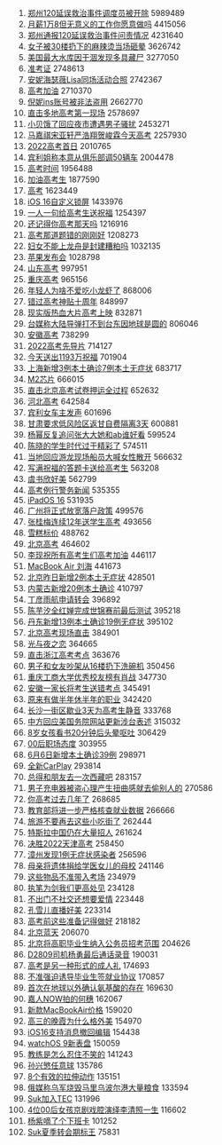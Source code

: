 1. [郑州120延误救治事件调度员被开除](https://s.weibo.com//weibo?q=%23%E9%83%91%E5%B7%9E120%E5%BB%B6%E8%AF%AF%E6%95%91%E6%B2%BB%E4%BA%8B%E4%BB%B6%E8%B0%83%E5%BA%A6%E5%91%98%E8%A2%AB%E5%BC%80%E9%99%A4%23&Refer=top) 5989489
2. [月薪1万8但无意义的工作你愿意做吗](https://s.weibo.com//weibo?q=%23%E6%9C%88%E8%96%AA1%E4%B8%878%E4%BD%86%E6%97%A0%E6%84%8F%E4%B9%89%E7%9A%84%E5%B7%A5%E4%BD%9C%E4%BD%A0%E6%84%BF%E6%84%8F%E5%81%9A%E5%90%97%23&Refer=top) 4415056
3. [郑州通报120延误救治事件问责情况](https://s.weibo.com//weibo?q=%23%E9%83%91%E5%B7%9E%E9%80%9A%E6%8A%A5120%E5%BB%B6%E8%AF%AF%E6%95%91%E6%B2%BB%E4%BA%8B%E4%BB%B6%E9%97%AE%E8%B4%A3%E6%83%85%E5%86%B5%23&Refer=top) 4231640
4. [女子被30楼扔下的麻辣烫当场砸晕](https://s.weibo.com//weibo?q=%23%E5%A5%B3%E5%AD%90%E8%A2%AB30%E6%A5%BC%E6%89%94%E4%B8%8B%E7%9A%84%E9%BA%BB%E8%BE%A3%E7%83%AB%E5%BD%93%E5%9C%BA%E7%A0%B8%E6%99%95%23&Refer=top) 3626742
5. [美国最大水库因干涸发现多具藏尸](https://s.weibo.com//weibo?q=%23%E7%BE%8E%E5%9B%BD%E6%9C%80%E5%A4%A7%E6%B0%B4%E5%BA%93%E5%9B%A0%E5%B9%B2%E6%B6%B8%E5%8F%91%E7%8E%B0%E5%A4%9A%E5%85%B7%E8%97%8F%E5%B0%B8%23&Refer=top) 3277050
6. [准考证](https://s.weibo.com//weibo?q=%E5%87%86%E8%80%83%E8%AF%81&Refer=top) 2748613
7. [安妮海瑟薇Lisa同场活动合照](https://s.weibo.com//weibo?q=%23%E5%AE%89%E5%A6%AE%E6%B5%B7%E7%91%9F%E8%96%87Lisa%E5%90%8C%E5%9C%BA%E6%B4%BB%E5%8A%A8%E5%90%88%E7%85%A7%23&Refer=top) 2742367
8. [高考加油](https://s.weibo.com//weibo?q=%23%E9%AB%98%E8%80%83%E5%8A%A0%E6%B2%B9%23&Refer=top) 2710370
9. [倪妮ins账号被非法盗用](https://s.weibo.com//weibo?q=%23%E5%80%AA%E5%A6%AEins%E8%B4%A6%E5%8F%B7%E8%A2%AB%E9%9D%9E%E6%B3%95%E7%9B%97%E7%94%A8%23&Refer=top) 2662770
10. [直击多地高考第一现场](https://s.weibo.com//weibo?q=%23%E7%9B%B4%E5%87%BB%E5%A4%9A%E5%9C%B0%E9%AB%98%E8%80%83%E7%AC%AC%E4%B8%80%E7%8E%B0%E5%9C%BA%23&Refer=top) 2578697
11. [小贝饿了回应夜市遭遇男子骚扰](https://s.weibo.com//weibo?q=%23%E5%B0%8F%E8%B4%9D%E9%A5%BF%E4%BA%86%E5%9B%9E%E5%BA%94%E5%A4%9C%E5%B8%82%E9%81%AD%E9%81%87%E7%94%B7%E5%AD%90%E9%AA%9A%E6%89%B0%23&Refer=top) 2453271
12. [马嘉祺宋亚轩严浩翔贺峻霖今天高考](https://s.weibo.com//weibo?q=%23%E9%A9%AC%E5%98%89%E7%A5%BA%E5%AE%8B%E4%BA%9A%E8%BD%A9%E4%B8%A5%E6%B5%A9%E7%BF%94%E8%B4%BA%E5%B3%BB%E9%9C%96%E4%BB%8A%E5%A4%A9%E9%AB%98%E8%80%83%23&Refer=top) 2257930
13. [2022高考首日](https://s.weibo.com//weibo?q=%232022%E9%AB%98%E8%80%83%E9%A6%96%E6%97%A5%23&Refer=top) 2010765
14. [宾利姐称本意从俱乐部调50辆车](https://s.weibo.com//weibo?q=%23%E5%AE%BE%E5%88%A9%E5%A7%90%E7%A7%B0%E6%9C%AC%E6%84%8F%E4%BB%8E%E4%BF%B1%E4%B9%90%E9%83%A8%E8%B0%8350%E8%BE%86%E8%BD%A6%23&Refer=top) 2004478
15. [高考时间](https://s.weibo.com//weibo?q=%E9%AB%98%E8%80%83%E6%97%B6%E9%97%B4&Refer=top) 1956488
16. [加油高考生](https://s.weibo.com//weibo?q=%23%E5%8A%A0%E6%B2%B9%E9%AB%98%E8%80%83%E7%94%9F%23&Refer=top) 1877590
17. [高考](https://s.weibo.com//weibo?q=%23%E9%AB%98%E8%80%83%23&Refer=top) 1623449
18. [iOS 16自定义锁屏](https://s.weibo.com//weibo?q=iOS%2016%E8%87%AA%E5%AE%9A%E4%B9%89%E9%94%81%E5%B1%8F&Refer=top) 1433976
19. [一人一句给高考生送祝福](https://s.weibo.com//weibo?q=%23%E4%B8%80%E4%BA%BA%E4%B8%80%E5%8F%A5%E7%BB%99%E9%AB%98%E8%80%83%E7%94%9F%E9%80%81%E7%A5%9D%E7%A6%8F%23&Refer=top) 1254397
20. [还记得你高考那天吗](https://s.weibo.com//weibo?q=%23%E8%BF%98%E8%AE%B0%E5%BE%97%E4%BD%A0%E9%AB%98%E8%80%83%E9%82%A3%E5%A4%A9%E5%90%97%23&Refer=top) 1216916
21. [高考那道题错的刚刚好](https://s.weibo.com//weibo?q=%23%E9%AB%98%E8%80%83%E9%82%A3%E9%81%93%E9%A2%98%E9%94%99%E7%9A%84%E5%88%9A%E5%88%9A%E5%A5%BD%23&Refer=top) 1208273
22. [妇女不能上龙舟是封建糟粕吗](https://s.weibo.com//weibo?q=%23%E5%A6%87%E5%A5%B3%E4%B8%8D%E8%83%BD%E4%B8%8A%E9%BE%99%E8%88%9F%E6%98%AF%E5%B0%81%E5%BB%BA%E7%B3%9F%E7%B2%95%E5%90%97%23&Refer=top) 1032135
23. [苹果发布会](https://s.weibo.com//weibo?q=%23%E8%8B%B9%E6%9E%9C%E5%8F%91%E5%B8%83%E4%BC%9A%23&Refer=top) 1028798
24. [山东高考](https://s.weibo.com//weibo?q=%23%E5%B1%B1%E4%B8%9C%E9%AB%98%E8%80%83%23&Refer=top) 997951
25. [重庆高考](https://s.weibo.com//weibo?q=%23%E9%87%8D%E5%BA%86%E9%AB%98%E8%80%83%23&Refer=top) 965156
26. [年轻人为啥不爱吃小龙虾了](https://s.weibo.com//weibo?q=%23%E5%B9%B4%E8%BD%BB%E4%BA%BA%E4%B8%BA%E5%95%A5%E4%B8%8D%E7%88%B1%E5%90%83%E5%B0%8F%E9%BE%99%E8%99%BE%E4%BA%86%23&Refer=top) 868006
27. [错过高考神贴十周年](https://s.weibo.com//weibo?q=%23%E9%94%99%E8%BF%87%E9%AB%98%E8%80%83%E7%A5%9E%E8%B4%B4%E5%8D%81%E5%91%A8%E5%B9%B4%23&Refer=top) 848997
28. [现实版热血大片高考上映](https://s.weibo.com//weibo?q=%23%E7%8E%B0%E5%AE%9E%E7%89%88%E7%83%AD%E8%A1%80%E5%A4%A7%E7%89%87%E9%AB%98%E8%80%83%E4%B8%8A%E6%98%A0%23&Refer=top) 832871
29. [台媒称大陆导弹打不到台东因地球是圆的](https://s.weibo.com//weibo?q=%23%E5%8F%B0%E5%AA%92%E7%A7%B0%E5%A4%A7%E9%99%86%E5%AF%BC%E5%BC%B9%E6%89%93%E4%B8%8D%E5%88%B0%E5%8F%B0%E4%B8%9C%E5%9B%A0%E5%9C%B0%E7%90%83%E6%98%AF%E5%9C%86%E7%9A%84%23&Refer=top) 806046
30. [安徽高考](https://s.weibo.com//weibo?q=%23%E5%AE%89%E5%BE%BD%E9%AB%98%E8%80%83%23&Refer=top) 738299
31. [2022高考先导片](https://s.weibo.com//weibo?q=%232022%E9%AB%98%E8%80%83%E5%85%88%E5%AF%BC%E7%89%87%23&Refer=top) 714127
32. [今天送出1193万祝福](https://s.weibo.com//weibo?q=%23%E4%BB%8A%E5%A4%A9%E9%80%81%E5%87%BA1193%E4%B8%87%E7%A5%9D%E7%A6%8F%23&Refer=top) 701904
33. [上海新增3例本土确诊7例本土无症状](https://s.weibo.com//weibo?q=%23%E4%B8%8A%E6%B5%B7%E6%96%B0%E5%A2%9E3%E4%BE%8B%E6%9C%AC%E5%9C%9F%E7%A1%AE%E8%AF%8A7%E4%BE%8B%E6%9C%AC%E5%9C%9F%E6%97%A0%E7%97%87%E7%8A%B6%23&Refer=top) 683717
34. [M2芯片](https://s.weibo.com//weibo?q=M2%E8%8A%AF%E7%89%87&Refer=top) 666015
35. [直击北京高考试卷押运全过程](https://s.weibo.com//weibo?q=%23%E7%9B%B4%E5%87%BB%E5%8C%97%E4%BA%AC%E9%AB%98%E8%80%83%E8%AF%95%E5%8D%B7%E6%8A%BC%E8%BF%90%E5%85%A8%E8%BF%87%E7%A8%8B%23&Refer=top) 652632
36. [河北高考](https://s.weibo.com//weibo?q=%23%E6%B2%B3%E5%8C%97%E9%AB%98%E8%80%83%23&Refer=top) 642584
37. [宾利女车主发声](https://s.weibo.com//weibo?q=%23%E5%AE%BE%E5%88%A9%E5%A5%B3%E8%BD%A6%E4%B8%BB%E5%8F%91%E5%A3%B0%23&Refer=top) 601696
38. [甘肃要求低风险区返甘自费隔离3天](https://s.weibo.com//weibo?q=%23%E7%94%98%E8%82%83%E8%A6%81%E6%B1%82%E4%BD%8E%E9%A3%8E%E9%99%A9%E5%8C%BA%E8%BF%94%E7%94%98%E8%87%AA%E8%B4%B9%E9%9A%94%E7%A6%BB3%E5%A4%A9%23&Refer=top) 600881
39. [杨幂反复追问张大大她和ab谁好看](https://s.weibo.com//weibo?q=%E6%9D%A8%E5%B9%82%E5%8F%8D%E5%A4%8D%E8%BF%BD%E9%97%AE%E5%BC%A0%E5%A4%A7%E5%A4%A7%E5%A5%B9%E5%92%8Cab%E8%B0%81%E5%A5%BD%E7%9C%8B&Refer=top) 599524
40. [陈晓的学生时代过于精彩了](https://s.weibo.com//weibo?q=%23%E9%99%88%E6%99%93%E7%9A%84%E5%AD%A6%E7%94%9F%E6%97%B6%E4%BB%A3%E8%BF%87%E4%BA%8E%E7%B2%BE%E5%BD%A9%E4%BA%86%23&Refer=top) 574511
41. [当地回应游龙现场船员大喊女性散开](https://s.weibo.com//weibo?q=%23%E5%BD%93%E5%9C%B0%E5%9B%9E%E5%BA%94%E6%B8%B8%E9%BE%99%E7%8E%B0%E5%9C%BA%E8%88%B9%E5%91%98%E5%A4%A7%E5%96%8A%E5%A5%B3%E6%80%A7%E6%95%A3%E5%BC%80%23&Refer=top) 566632
42. [写满祝福的答题卡送给高考生](https://s.weibo.com//weibo?q=%23%E5%86%99%E6%BB%A1%E7%A5%9D%E7%A6%8F%E7%9A%84%E7%AD%94%E9%A2%98%E5%8D%A1%E9%80%81%E7%BB%99%E9%AB%98%E8%80%83%E7%94%9F%23&Refer=top) 563208
43. [虞书欣好美](https://s.weibo.com//weibo?q=%23%E8%99%9E%E4%B9%A6%E6%AC%A3%E5%A5%BD%E7%BE%8E%23&Refer=top) 562799
44. [高考例行警务新闻](https://s.weibo.com//weibo?q=%23%E9%AB%98%E8%80%83%E4%BE%8B%E8%A1%8C%E8%AD%A6%E5%8A%A1%E6%96%B0%E9%97%BB%23&Refer=top) 535355
45. [iPadOS 16](https://s.weibo.com//weibo?q=iPadOS%2016&Refer=top) 531935
46. [广州将正式放宽落户政策](https://s.weibo.com//weibo?q=%23%E5%B9%BF%E5%B7%9E%E5%B0%86%E6%AD%A3%E5%BC%8F%E6%94%BE%E5%AE%BD%E8%90%BD%E6%88%B7%E6%94%BF%E7%AD%96%23&Refer=top) 499576
47. [张桂梅连续12年送学生高考](https://s.weibo.com//weibo?q=%23%E5%BC%A0%E6%A1%82%E6%A2%85%E8%BF%9E%E7%BB%AD12%E5%B9%B4%E9%80%81%E5%AD%A6%E7%94%9F%E9%AB%98%E8%80%83%23&Refer=top) 493656
48. [雪糕标价](https://s.weibo.com//weibo?q=%E9%9B%AA%E7%B3%95%E6%A0%87%E4%BB%B7&Refer=top) 488762
49. [北京高考](https://s.weibo.com//weibo?q=%23%E5%8C%97%E4%BA%AC%E9%AB%98%E8%80%83%23&Refer=top) 464602
50. [李现祝所有高考生们高考加油](https://s.weibo.com//weibo?q=%23%E6%9D%8E%E7%8E%B0%E7%A5%9D%E6%89%80%E6%9C%89%E9%AB%98%E8%80%83%E7%94%9F%E4%BB%AC%E9%AB%98%E8%80%83%E5%8A%A0%E6%B2%B9%23&Refer=top) 446117
51. [MacBook Air 刘海](https://s.weibo.com//weibo?q=MacBook%20Air%20%E5%88%98%E6%B5%B7&Refer=top) 441673
52. [北京昨日新增2例本土无症状](https://s.weibo.com//weibo?q=%23%E5%8C%97%E4%BA%AC%E6%98%A8%E6%97%A5%E6%96%B0%E5%A2%9E2%E4%BE%8B%E6%9C%AC%E5%9C%9F%E6%97%A0%E7%97%87%E7%8A%B6%23&Refer=top) 428501
53. [内蒙古新增20例本土确诊](https://s.weibo.com//weibo?q=%23%E5%86%85%E8%92%99%E5%8F%A4%E6%96%B0%E5%A2%9E20%E4%BE%8B%E6%9C%AC%E5%9C%9F%E7%A1%AE%E8%AF%8A%23&Refer=top) 410797
54. [丁彦雨航申请转会](https://s.weibo.com//weibo?q=%23%E4%B8%81%E5%BD%A6%E9%9B%A8%E8%88%AA%E7%94%B3%E8%AF%B7%E8%BD%AC%E4%BC%9A%23&Refer=top) 396892
55. [陈芋汐全红婵完成世锦赛前最后测试](https://s.weibo.com//weibo?q=%23%E9%99%88%E8%8A%8B%E6%B1%90%E5%85%A8%E7%BA%A2%E5%A9%B5%E5%AE%8C%E6%88%90%E4%B8%96%E9%94%A6%E8%B5%9B%E5%89%8D%E6%9C%80%E5%90%8E%E6%B5%8B%E8%AF%95%23&Refer=top) 395218
56. [丹东新增13例本土确诊19例无症状](https://s.weibo.com//weibo?q=%23%E4%B8%B9%E4%B8%9C%E6%96%B0%E5%A2%9E13%E4%BE%8B%E6%9C%AC%E5%9C%9F%E7%A1%AE%E8%AF%8A19%E4%BE%8B%E6%97%A0%E7%97%87%E7%8A%B6%23&Refer=top) 395102
57. [北京高考现场直击](https://s.weibo.com//weibo?q=%23%E5%8C%97%E4%BA%AC%E9%AB%98%E8%80%83%E7%8E%B0%E5%9C%BA%E7%9B%B4%E5%87%BB%23&Refer=top) 384901
58. [光与夜之恋](https://s.weibo.com//weibo?q=%E5%85%89%E4%B8%8E%E5%A4%9C%E4%B9%8B%E6%81%8B&Refer=top) 364665
59. [直击浙江高考考点](https://s.weibo.com//weibo?q=%23%E7%9B%B4%E5%87%BB%E6%B5%99%E6%B1%9F%E9%AB%98%E8%80%83%E8%80%83%E7%82%B9%23&Refer=top) 363676
60. [男子和女友吵架从16楼扔下洗碗机](https://s.weibo.com//weibo?q=%23%E7%94%B7%E5%AD%90%E5%92%8C%E5%A5%B3%E5%8F%8B%E5%90%B5%E6%9E%B6%E4%BB%8E16%E6%A5%BC%E6%89%94%E4%B8%8B%E6%B4%97%E7%A2%97%E6%9C%BA%23&Refer=top) 350456
61. [重庆工商大学优秀校友榜有肖战](https://s.weibo.com//weibo?q=%E9%87%8D%E5%BA%86%E5%B7%A5%E5%95%86%E5%A4%A7%E5%AD%A6%E4%BC%98%E7%A7%80%E6%A0%A1%E5%8F%8B%E6%A6%9C%E6%9C%89%E8%82%96%E6%88%98&Refer=top) 347730
62. [安徽一家长将考生送错考点](https://s.weibo.com//weibo?q=%23%E5%AE%89%E5%BE%BD%E4%B8%80%E5%AE%B6%E9%95%BF%E5%B0%86%E8%80%83%E7%94%9F%E9%80%81%E9%94%99%E8%80%83%E7%82%B9%23&Refer=top) 345491
63. [原来有做半年休半年的职业](https://s.weibo.com//weibo?q=%23%E5%8E%9F%E6%9D%A5%E6%9C%89%E5%81%9A%E5%8D%8A%E5%B9%B4%E4%BC%91%E5%8D%8A%E5%B9%B4%E7%9A%84%E8%81%8C%E4%B8%9A%23&Refer=top) 342420
64. [长沙一街区歇业3天为高考生静音](https://s.weibo.com//weibo?q=%23%E9%95%BF%E6%B2%99%E4%B8%80%E8%A1%97%E5%8C%BA%E6%AD%87%E4%B8%9A3%E5%A4%A9%E4%B8%BA%E9%AB%98%E8%80%83%E7%94%9F%E9%9D%99%E9%9F%B3%23&Refer=top) 333768
65. [中方回应美国务院网站更新涉台表述](https://s.weibo.com//weibo?q=%23%E4%B8%AD%E6%96%B9%E5%9B%9E%E5%BA%94%E7%BE%8E%E5%9B%BD%E5%8A%A1%E9%99%A2%E7%BD%91%E7%AB%99%E6%9B%B4%E6%96%B0%E6%B6%89%E5%8F%B0%E8%A1%A8%E8%BF%B0%23&Refer=top) 315032
66. [8岁女孩看书20分钟后头晕呕吐](https://s.weibo.com//weibo?q=%238%E5%B2%81%E5%A5%B3%E5%AD%A9%E7%9C%8B%E4%B9%A620%E5%88%86%E9%92%9F%E5%90%8E%E5%A4%B4%E6%99%95%E5%91%95%E5%90%90%23&Refer=top) 306429
67. [00后职场态度](https://s.weibo.com//weibo?q=00%E5%90%8E%E8%81%8C%E5%9C%BA%E6%80%81%E5%BA%A6&Refer=top) 303955
68. [6月6日新增本土确诊39例](https://s.weibo.com//weibo?q=%236%E6%9C%886%E6%97%A5%E6%96%B0%E5%A2%9E%E6%9C%AC%E5%9C%9F%E7%A1%AE%E8%AF%8A39%E4%BE%8B%23&Refer=top) 298971
69. [全新CarPlay](https://s.weibo.com//weibo?q=%E5%85%A8%E6%96%B0CarPlay&Refer=top) 293814
70. [总得和朋友去一次西藏吧](https://s.weibo.com//weibo?q=%23%E6%80%BB%E5%BE%97%E5%92%8C%E6%9C%8B%E5%8F%8B%E5%8E%BB%E4%B8%80%E6%AC%A1%E8%A5%BF%E8%97%8F%E5%90%A7%23&Refer=top) 283157
71. [男子充电器被盗心理产生扭曲感就去偷别人的](https://s.weibo.com//weibo?q=%23%E7%94%B7%E5%AD%90%E5%85%85%E7%94%B5%E5%99%A8%E8%A2%AB%E7%9B%97%E5%BF%83%E7%90%86%E4%BA%A7%E7%94%9F%E6%89%AD%E6%9B%B2%E6%84%9F%E5%B0%B1%E5%8E%BB%E5%81%B7%E5%88%AB%E4%BA%BA%E7%9A%84%23&Refer=top) 270586
72. [你高考过去几年了](https://s.weibo.com//weibo?q=%23%E4%BD%A0%E9%AB%98%E8%80%83%E8%BF%87%E5%8E%BB%E5%87%A0%E5%B9%B4%E4%BA%86%23&Refer=top) 268685
73. [教育部将进一步严格核查就业数据](https://s.weibo.com//weibo?q=%23%E6%95%99%E8%82%B2%E9%83%A8%E5%B0%86%E8%BF%9B%E4%B8%80%E6%AD%A5%E4%B8%A5%E6%A0%BC%E6%A0%B8%E6%9F%A5%E5%B0%B1%E4%B8%9A%E6%95%B0%E6%8D%AE%23&Refer=top) 266666
74. [旅游不要再去这些小吃街了](https://s.weibo.com//weibo?q=%23%E6%97%85%E6%B8%B8%E4%B8%8D%E8%A6%81%E5%86%8D%E5%8E%BB%E8%BF%99%E4%BA%9B%E5%B0%8F%E5%90%83%E8%A1%97%E4%BA%86%23&Refer=top) 262444
75. [特斯拉中国仍在大量招人](https://s.weibo.com//weibo?q=%23%E7%89%B9%E6%96%AF%E6%8B%89%E4%B8%AD%E5%9B%BD%E4%BB%8D%E5%9C%A8%E5%A4%A7%E9%87%8F%E6%8B%9B%E4%BA%BA%23&Refer=top) 261624
76. [决胜2022天津高考](https://s.weibo.com//weibo?q=%23%E5%86%B3%E8%83%9C2022%E5%A4%A9%E6%B4%A5%E9%AB%98%E8%80%83%23&Refer=top) 258450
77. [漳州发现1例无症状感染者](https://s.weibo.com//weibo?q=%23%E6%BC%B3%E5%B7%9E%E5%8F%91%E7%8E%B01%E4%BE%8B%E6%97%A0%E7%97%87%E7%8A%B6%E6%84%9F%E6%9F%93%E8%80%85%23&Refer=top) 256596
78. [母亲将遗体捐给学医女儿的母校](https://s.weibo.com//weibo?q=%23%E6%AF%8D%E4%BA%B2%E5%B0%86%E9%81%97%E4%BD%93%E6%8D%90%E7%BB%99%E5%AD%A6%E5%8C%BB%E5%A5%B3%E5%84%BF%E7%9A%84%E6%AF%8D%E6%A0%A1%23&Refer=top) 241146
79. [这些物品不准带入考场](https://s.weibo.com//weibo?q=%23%E8%BF%99%E4%BA%9B%E7%89%A9%E5%93%81%E4%B8%8D%E5%87%86%E5%B8%A6%E5%85%A5%E8%80%83%E5%9C%BA%23&Refer=top) 234979
80. [执笔为剑我们更高处见](https://s.weibo.com//weibo?q=%23%E6%89%A7%E7%AC%94%E4%B8%BA%E5%89%91%E6%88%91%E4%BB%AC%E6%9B%B4%E9%AB%98%E5%A4%84%E8%A7%81%23&Refer=top) 234128
81. [不出门不社交还想要爱情](https://s.weibo.com//weibo?q=%23%E4%B8%8D%E5%87%BA%E9%97%A8%E4%B8%8D%E7%A4%BE%E4%BA%A4%E8%BF%98%E6%83%B3%E8%A6%81%E7%88%B1%E6%83%85%23&Refer=top) 223448
82. [孔雪儿直播好美](https://s.weibo.com//weibo?q=%23%E5%AD%94%E9%9B%AA%E5%84%BF%E7%9B%B4%E6%92%AD%E5%A5%BD%E7%BE%8E%23&Refer=top) 223314
83. [高考前这些准备记得做好](https://s.weibo.com//weibo?q=%23%E9%AB%98%E8%80%83%E5%89%8D%E8%BF%99%E4%BA%9B%E5%87%86%E5%A4%87%E8%AE%B0%E5%BE%97%E5%81%9A%E5%A5%BD%23&Refer=top) 218182
84. [北京蓝天](https://s.weibo.com//weibo?q=%23%E5%8C%97%E4%BA%AC%E8%93%9D%E5%A4%A9%23&Refer=top) 206070
85. [北京将高职毕业生纳入公务员招考范围](https://s.weibo.com//weibo?q=%23%E5%8C%97%E4%BA%AC%E5%B0%86%E9%AB%98%E8%81%8C%E6%AF%95%E4%B8%9A%E7%94%9F%E7%BA%B3%E5%85%A5%E5%85%AC%E5%8A%A1%E5%91%98%E6%8B%9B%E8%80%83%E8%8C%83%E5%9B%B4%23&Refer=top) 204626
86. [D2809司机杨勇最后通话录音](https://s.weibo.com//weibo?q=%23D2809%E5%8F%B8%E6%9C%BA%E6%9D%A8%E5%8B%87%E6%9C%80%E5%90%8E%E9%80%9A%E8%AF%9D%E5%BD%95%E9%9F%B3%23&Refer=top) 190031
87. [高考是另一种形式的成人礼](https://s.weibo.com//weibo?q=%23%E9%AB%98%E8%80%83%E6%98%AF%E5%8F%A6%E4%B8%80%E7%A7%8D%E5%BD%A2%E5%BC%8F%E7%9A%84%E6%88%90%E4%BA%BA%E7%A4%BC%23&Refer=top) 174693
88. [不准强迫诱导毕业生签就业协议](https://s.weibo.com//weibo?q=%23%E4%B8%8D%E5%87%86%E5%BC%BA%E8%BF%AB%E8%AF%B1%E5%AF%BC%E6%AF%95%E4%B8%9A%E7%94%9F%E7%AD%BE%E5%B0%B1%E4%B8%9A%E5%8D%8F%E8%AE%AE%23&Refer=top) 170857
89. [首次在地球以外确认氨基酸的存在](https://s.weibo.com//weibo?q=%23%E9%A6%96%E6%AC%A1%E5%9C%A8%E5%9C%B0%E7%90%83%E4%BB%A5%E5%A4%96%E7%A1%AE%E8%AE%A4%E6%B0%A8%E5%9F%BA%E9%85%B8%E7%9A%84%E5%AD%98%E5%9C%A8%23&Refer=top) 169630
90. [嘉人NOW拍的何穗](https://s.weibo.com//weibo?q=%23%E5%98%89%E4%BA%BANOW%E6%8B%8D%E7%9A%84%E4%BD%95%E7%A9%97%23&Refer=top) 162067
91. [新款MacBookAir价格](https://s.weibo.com//weibo?q=%23%E6%96%B0%E6%AC%BEMacBookAir%E4%BB%B7%E6%A0%BC%23&Refer=top) 159020
92. [高三的晚霞为什么格外美](https://s.weibo.com//weibo?q=%23%E9%AB%98%E4%B8%89%E7%9A%84%E6%99%9A%E9%9C%9E%E4%B8%BA%E4%BB%80%E4%B9%88%E6%A0%BC%E5%A4%96%E7%BE%8E%23&Refer=top) 154970
93. [iOS16支持消息撤回编辑](https://s.weibo.com//weibo?q=%23iOS16%E6%94%AF%E6%8C%81%E6%B6%88%E6%81%AF%E6%92%A4%E5%9B%9E%E7%BC%96%E8%BE%91%23&Refer=top) 154438
94. [watchOS 9新表盘](https://s.weibo.com//weibo?q=watchOS%209%E6%96%B0%E8%A1%A8%E7%9B%98&Refer=top) 150059
95. [教练是怎么忍住不笑的](https://s.weibo.com//weibo?q=%23%E6%95%99%E7%BB%83%E6%98%AF%E6%80%8E%E4%B9%88%E5%BF%8D%E4%BD%8F%E4%B8%8D%E7%AC%91%E7%9A%84%23&Refer=top) 141243
96. [孙兴慜任意球](https://s.weibo.com//weibo?q=%23%E5%AD%99%E5%85%B4%E6%85%9C%E4%BB%BB%E6%84%8F%E7%90%83%23&Refer=top) 135786
97. [8个有效的拉伸动作](https://s.weibo.com//weibo?q=%238%E4%B8%AA%E6%9C%89%E6%95%88%E7%9A%84%E6%8B%89%E4%BC%B8%E5%8A%A8%E4%BD%9C%23&Refer=top) 135151
98. [俄媒称乌军烧毁马里乌波尔港大量粮食](https://s.weibo.com//weibo?q=%23%E4%BF%84%E5%AA%92%E7%A7%B0%E4%B9%8C%E5%86%9B%E7%83%A7%E6%AF%81%E9%A9%AC%E9%87%8C%E4%B9%8C%E6%B3%A2%E5%B0%94%E6%B8%AF%E5%A4%A7%E9%87%8F%E7%B2%AE%E9%A3%9F%23&Refer=top) 133594
99. [Suk加入TEC](https://s.weibo.com//weibo?q=%23Suk%E5%8A%A0%E5%85%A5TEC%23&Refer=top) 131996
100. [4位00后女孩京剧戏腔演绎李清照一生](https://s.weibo.com//weibo?q=%234%E4%BD%8D00%E5%90%8E%E5%A5%B3%E5%AD%A9%E4%BA%AC%E5%89%A7%E6%88%8F%E8%85%94%E6%BC%94%E7%BB%8E%E6%9D%8E%E6%B8%85%E7%85%A7%E4%B8%80%E7%94%9F%23&Refer=top) 116602
101. [杨紫嘀了个下班卡](https://s.weibo.com//weibo?q=%23%E6%9D%A8%E7%B4%AB%E5%98%80%E4%BA%86%E4%B8%AA%E4%B8%8B%E7%8F%AD%E5%8D%A1%23&Refer=top) 101252
102. [Suk夏季转会期标王](https://s.weibo.com//weibo?q=%23Suk%E5%A4%8F%E5%AD%A3%E8%BD%AC%E4%BC%9A%E6%9C%9F%E6%A0%87%E7%8E%8B%23&Refer=top) 75831
